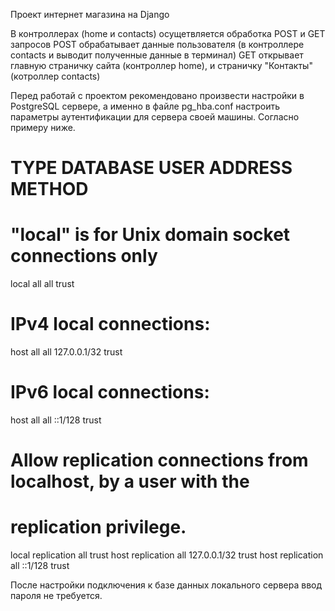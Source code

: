 Проект интернет магазина на Django

В контроллерах (home и contacts) осущетвляется обработка POST и GET запросов
POST обрабатывает данные пользователя (в контроллере contacts и выводит полученные
данные в терминал)
GET открывает главную страничку сайта (контроллер home), и страничку "Контакты"
(котроллер contacts)

Перед работай с проектом рекомендовано произвести настройки в PostgreSQL сервере,
а именно в файле pg_hba.conf настроить параметры аутентификации для сервера своей
машины. Согласно примеру ниже.

# TYPE  DATABASE        USER            ADDRESS                 METHOD

# "local" is for Unix domain socket connections only
local   all             all                                     trust
# IPv4 local connections:
host    all             all             127.0.0.1/32            trust
# IPv6 local connections:
host    all             all             ::1/128                 trust
# Allow replication connections from localhost, by a user with the
# replication privilege.
local   replication     all                                     trust
host    replication     all             127.0.0.1/32            trust
host    replication     all             ::1/128                 trust

После настройки подключения к базе данных локального сервера ввод пароля не требуется.
